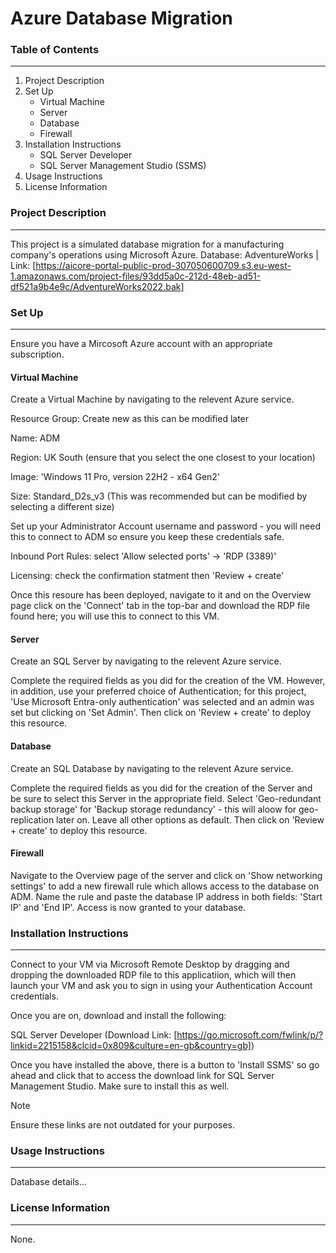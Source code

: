 # Azure Database Migration

### Table of Contents
---
1. Project Description
1. Set Up
   - Virtual Machine
   - Server
   - Database
   - Firewall
1. Installation Instructions
   - SQL Server Developer 
   - SQL Server Management Studio (SSMS)
1. Usage Instructions
1. License Information



### Project Description
---
This project is a simulated database migration for a manufacturing company's operations using Microsoft Azure.
Database: AdventureWorks | Link: [https://aicore-portal-public-prod-307050600709.s3.eu-west-1.amazonaws.com/project-files/93dd5a0c-212d-48eb-ad51-df521a9b4e9c/AdventureWorks2022.bak] 



### Set Up
---
Ensure you have a Mircosoft Azure account with an appropriate subscription. 




#### Virtual Machine
Create a Virtual Machine by navigating to the relevent Azure service.



Resource Group: Create new as this can be modified later 



Name: ADM



Region: UK South (ensure that you select the one closest to your location) 



Image: 'Windows 11 Pro, version 22H2 - x64 Gen2' 



Size: Standard_D2s_v3 (This was recommended but can be modified by selecting a different size)



Set up your Administrator Account username and password - you will need this to connect to ADM so ensure you keep these credentials safe. 



Inbound Port Rules: select 'Allow selected ports' -> 'RDP (3389)'



Licensing: check the confirmation statment then 'Review + create'



Once this resoure has been deployed, navigate to it and on the Overview page click on the 'Connect' tab in the top-bar and download the RDP file found here; you will use this to connect to this VM.




#### Server
Create an SQL Server by navigating to the relevent Azure service.



Complete the required fields as you did for the creation of the VM. However, in addition, use your preferred choice of Authentication; for this project, 'Use Microsoft Entra-only authentication' was selected and an admin was set but clicking on 'Set Admin'. Then click on 'Review + create' to deploy this resource. 




#### Database
Create an SQL Database by navigating to the relevent Azure service.


Complete the required fields as you did for the creation of the Server and be sure to select this Server in the appropriate field. Select 'Geo-redundant backup storage' for 'Backup storage redundancy' - this will aloow for geo-replication later on. Leave all other options as default. Then click on 'Review + create' to deploy this resource. 




#### Firewall
Navigate to the Overview page of the server and click on 'Show networking settings' to add a new firewall rule which allows access to the database on ADM. Name the rule and paste the database IP address in both fields: 'Start IP' and 'End IP'. Access is now granted to your database. 



### Installation Instructions
---
Connect to your VM via Microsoft Remote Desktop by dragging and dropping the downloaded RDP file to this applicatiion, which will then launch your VM and ask you to sign in using your Authentication Account credentials.

Once you are on, download and install the following: 



SQL Server Developer (Download Link: [https://go.microsoft.com/fwlink/p/?linkid=2215158&clcid=0x809&culture=en-gb&country=gb])



Once you have installed the above, there is a button to 'Install SSMS' so go ahead and click that to access the download link for SQL Server Management Studio. Make sure to install this as well.



> [!NOTE]
> Ensure these links are not outdated for your purposes. 



### Usage Instructions
---
Database details...



### License Information
---
None.
